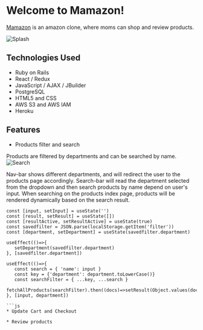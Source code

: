 # Welcome to Mamazon!
[Mamazon](https://mamazon-fullstack.herokuapp.com/#/) is an amazon clone, where moms can shop and review products. 

![Splash](https://mamazon-seeds.s3.us-west-1.amazonaws.com/ezgif.com-gif-maker+(5).gif)

## Technologies Used
* Ruby on Rails 
* React / Redux 
* JavaScript / AJAX / JBuilder 
* PostgreSQL 
* HTML5 and CSS
* AWS S3 and AWS IAM 
* Heroku 

## Features
* Products filter and search

Products are filtered by departments and can be searched by name.
![Search](https://mamazon-seeds.s3.us-west-1.amazonaws.com/ezgif.com-gif-maker+(6).gif)

Nav-bar shows different departments, and will redirect the user to the products page accordingly.
Search-bar will read the department selected from the dropdown and then search products by name depend on user's input. 
When searching on the products index page, products will be rendered dynamically based on the search result.  
```
const [input, setInput] = useState('')
const [result, setResult] = useState([])
const [resultActive, setResultActive] = useState(true)
const savedfilter = JSON.parse(localStorage.getItem('filter'))
const [department, setDepartment] = useState(savedfilter.department)

useEffect(()=>{
   setDepartment(savedfilter.department)
}, [savedfilter.department])

useEffect(()=>{         
   const search = { 'name': input }    
   const key = {'department': department.toLowerCase()}
   const searchFilter = { ...key, ...search }  
   fetchAllProducts(searchFilter).then((docs)=>setResult(Object.values(docs.products)))          
}, [input, department])
    
```js
* Update Cart and Checkout 

* Review products

